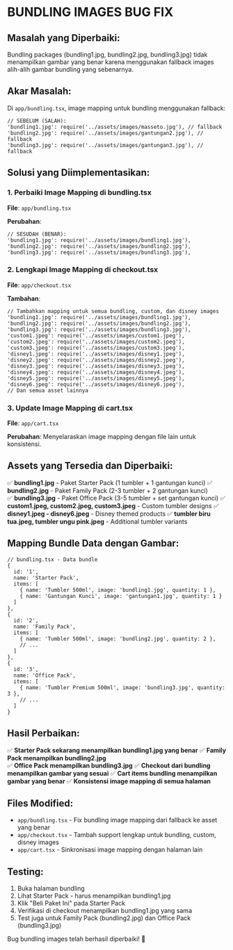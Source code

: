 # BUNDLING IMAGES BUG FIX

## Masalah yang Diperbaiki:
Bundling packages (bundling1.jpg, bundling2.jpg, bundling3.jpg) tidak menampilkan gambar yang benar karena menggunakan fallback images alih-alih gambar bundling yang sebenarnya.

## Akar Masalah:
Di `app/bundling.tsx`, image mapping untuk bundling menggunakan fallback:
```tsx
// SEBELUM (SALAH):
'bundling1.jpg': require('../assets/images/masseto.jpg'), // fallback
'bundling2.jpg': require('../assets/images/gantungan2.jpg'), // fallback  
'bundling3.jpg': require('../assets/images/gantungan3.jpg'), // fallback
```

## Solusi yang Diimplementasikan:

### 1. Perbaiki Image Mapping di bundling.tsx
**File**: `app/bundling.tsx`

**Perubahan**:
```tsx
// SESUDAH (BENAR):
'bundling1.jpg': require('../assets/images/bundling1.jpg'),
'bundling2.jpg': require('../assets/images/bundling2.jpg'),
'bundling3.jpg': require('../assets/images/bundling3.jpg'),
```

### 2. Lengkapi Image Mapping di checkout.tsx
**File**: `app/checkout.tsx`

**Tambahan**:
```tsx
// Tambahkan mapping untuk semua bundling, custom, dan disney images
'bundling1.jpg': require('../assets/images/bundling1.jpg'),
'bundling2.jpg': require('../assets/images/bundling2.jpg'),
'bundling3.jpg': require('../assets/images/bundling3.jpg'),
'custom1.jpeg': require('../assets/images/custom1.jpeg'),
'custom2.jpeg': require('../assets/images/custom2.jpeg'),
'custom3.jpeg': require('../assets/images/custom3.jpeg'),
'disney1.jpeg': require('../assets/images/disney1.jpeg'),
'disney2.jpeg': require('../assets/images/disney2.jpeg'),
'disney3.jpeg': require('../assets/images/disney3.jpeg'),
'disney4.jpeg': require('../assets/images/disney4.jpeg'),
'disney5.jpeg': require('../assets/images/disney5.jpeg'),
'disney6.jpeg': require('../assets/images/disney6.jpeg'),
// Dan semua asset lainnya
```

### 3. Update Image Mapping di cart.tsx
**File**: `app/cart.tsx`

**Perubahan**: Menyelaraskan image mapping dengan file lain untuk konsistensi.

## Assets yang Tersedia dan Diperbaiki:
✅ **bundling1.jpg** - Paket Starter Pack (1 tumbler + 1 gantungan kunci)
✅ **bundling2.jpg** - Paket Family Pack (2-3 tumbler + 2 gantungan kunci)  
✅ **bundling3.jpg** - Paket Office Pack (3-5 tumbler + set gantungan kunci)
✅ **custom1.jpeg, custom2.jpeg, custom3.jpeg** - Custom tumbler designs
✅ **disney1.jpeg - disney6.jpeg** - Disney themed products
✅ **tumbler biru tua.jpeg, tumbler ungu pink.jpeg** - Additional tumbler variants

## Mapping Bundle Data dengan Gambar:
```tsx
// bundling.tsx - Data bundle
{
  id: '1',
  name: 'Starter Pack',
  items: [
    { name: 'Tumbler 500ml', image: 'bundling1.jpg', quantity: 1 },
    { name: 'Gantungan Kunci', image: 'gantungan1.jpg', quantity: 1 }
  ]
},
{
  id: '2', 
  name: 'Family Pack',
  items: [
    { name: 'Tumbler 500ml', image: 'bundling2.jpg', quantity: 2 },
    // ...
  ]
},
{
  id: '3',
  name: 'Office Pack', 
  items: [
    { name: 'Tumbler Premium 500ml', image: 'bundling3.jpg', quantity: 3 },
    // ...
  ]
}
```

## Hasil Perbaikan:
✅ **Starter Pack sekarang menampilkan bundling1.jpg yang benar**
✅ **Family Pack menampilkan bundling2.jpg**  
✅ **Office Pack menampilkan bundling3.jpg**
✅ **Checkout dari bundling menampilkan gambar yang sesuai**
✅ **Cart items bundling menampilkan gambar yang benar**
✅ **Konsistensi image mapping di semua halaman**

## Files Modified:
- `app/bundling.tsx` - Fix bundling image mapping dari fallback ke asset yang benar
- `app/checkout.tsx` - Tambah support lengkap untuk bundling, custom, disney images  
- `app/cart.tsx` - Sinkronisasi image mapping dengan halaman lain

## Testing:
1. Buka halaman bundling
2. Lihat Starter Pack - harus menampilkan bundling1.jpg
3. Klik "Beli Paket Ini" pada Starter Pack
4. Verifikasi di checkout menampilkan bundling1.jpg yang sama
5. Test juga untuk Family Pack (bundling2.jpg) dan Office Pack (bundling3.jpg)

Bug bundling images telah berhasil diperbaiki! 🎉
